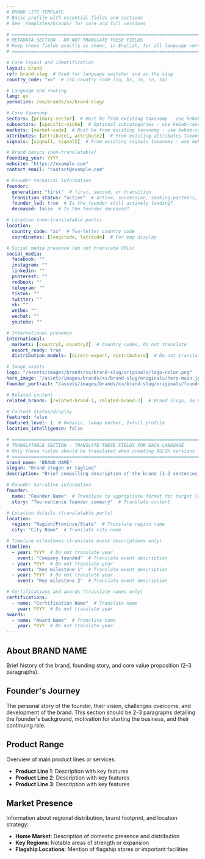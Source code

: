 ```yaml
---
# BRAND LITE TEMPLATE
# Basic profile with essential fields and sections
# See _templates/brands/ for core and full versions

# ============================================================================
# METADATA SECTION - DO NOT TRANSLATE THESE FIELDS
# Keep these fields exactly as shown, in English, for all language versions
# ============================================================================

# Core layout and identification
layout: brand
ref: brand-slug  # Used for language switcher and as the slug
country_code: "xx"  # ISO country code (ru, br, cn, in, za)

# Language and routing
lang: en
permalink: /en/brands/xx/brand-slug/

# Core taxonomy
sectors: [primary-sector]  # Must be from existing taxonomy - use kebab-case
subsectors: [specific-niche]  # Optional subcategories - use kebab-case
markets: [market-code]  # Must be from existing taxonomy - use kebab-case
attributes: [attribute1, attribute2]  # From existing attributes taxonomy - use kebab-case
signals: [signal1, signal2]  # From existing signals taxonomy - use kebab-case

# Brand basics (non-translatable)
founding_year: YYYY
website: "https://example.com"
contact_email: "contact@example.com"

# Founder technical information
founder:
  generation: "first"  # first, second, or transition
  transition_status: "active"  # active, succession, seeking-partners, expansion
  founder_led: true  # Is the founder still actively leading?
  deceased: false  # Is the founder deceased?

# Location (non-translatable parts)
location:
  country_code: "xx"  # Two-letter country code
  coordinates: [longitude, latitude]  # For map display

# Social media presence (do not translate URLs)
social_media:
  facebook: ""
  instagram: ""
  linkedin: ""
  pinterest: ""
  redbook: ""
  telegram: ""
  tiktok: ""
  twitter: ""
  vk: ""
  weibo: ""
  wechat: ""
  youtube: ""

# International presence
international:
  markets: [country1, country2]  # Country codes, do not translate
  export_ready: true
  distribution_models: [direct-export, distributors]  # Do not translate codes

# Image assets
logo: "/assets/images/brands/xx/brand-slug/originals/logo-color.png"
hero_image: "/assets/images/brands/xx/brand-slug/originals/hero-main.jpg"
founder_portrait: "/assets/images/brands/xx/brand-slug/originals/founder-portrait.jpg"

# Related content
related_brands: [related-brand-1, related-brand-2]  # Brand slugs, do not translate

# Content status/display
featured: false
featured_level: 1  # 0=basic, 1=map marker, 2=full profile
location_intelligence: false

# ============================================================================
# TRANSLATABLE SECTION - TRANSLATE THESE FIELDS FOR EACH LANGUAGE
# Only these fields should be translated when creating RU/ZH versions
# ============================================================================
brand_name: "BRAND NAME"
slogan: "Brand slogan or tagline"
description: "Brief compelling description of the brand (1-2 sentences)."

# Founder narrative information
founder:
  name: "Founder Name"  # Translate to appropriate format for target language
  story: "Two-sentence founder summary"  # Translate content

# Location details (translatable parts)
location:
  region: "Region/Province/State"  # Translate region name
  city: "City Name"  # Translate city name

# Timeline milestones (translate event descriptions only)
timeline:
  - year: YYYY  # Do not translate year
    event: "Company founded"  # Translate event description
  - year: YYYY  # Do not translate year
    event: "Key milestone 1"  # Translate event description
  - year: YYYY  # Do not translate year
    event: "Key milestone 2"  # Translate event description

# Certifications and awards (translate names only)
certifications:
  - name: "Certification Name"  # Translate name
    year: YYYY  # Do not translate year
awards:
  - name: "Award Name"  # Translate name
    year: YYYY  # Do not translate year
---
```


<!--
BRAND LITE TEMPLATE
Basic profile with essential fields and content sections.

Use this template when:
- You have moderate information about a brand
- You need more than minimal fields but not a complete profile
- The brand isn't featured but deserves more than basic listing

Related templates:
- _templates/brands/brand-core.md (Minimal fields only)
- _templates/brands/brand-full.md (Complete profile with all possible fields)

Remember to process images after creation with:
./_scripts/process_brand_images.sh xx brand-slug
-->

## About BRAND NAME

Brief history of the brand, founding story, and core value proposition (2-3 paragraphs).

## Founder's Journey

The personal story of the founder, their vision, challenges overcome, and development of the brand. This section should be 2-3 paragraphs detailing the founder's background, motivation for starting the business, and their continuing role.

## Product Range

Overview of main product lines or services:

- **Product Line 1**: Description with key features
- **Product Line 2**: Description with key features
- **Product Line 3**: Description with key features

## Market Presence

Information about regional distribution, brand footprint, and location strategy:

- **Home Market**: Description of domestic presence and distribution
- **Key Regions**: Notable areas of strength or expansion
- **Flagship Locations**: Mention of flagship stores or important facilities